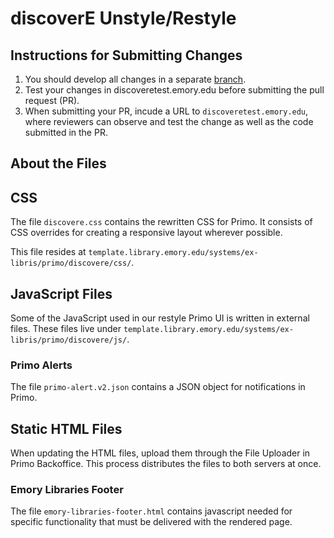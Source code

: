 # discoverE Unstyle/Restyle

## Instructions for Submitting Changes

1.  You should develop all changes in a separate [branch](http://lmgtfy.com/?q=git+branch "Let me Google that for you").
2.  Test your changes in discoveretest.emory.edu before submitting the pull request (PR).
3.  When submitting your PR, incude a URL to `discoveretest.emory.edu`, where reviewers can observe and test the change as well as the code submitted in the PR.

## About the Files

## CSS

The file `discovere.css` contains the rewritten CSS for Primo. It consists of CSS overrides for creating a responsive layout wherever possible.

This file resides at `template.library.emory.edu/systems/ex-libris/primo/discovere/css/`.

## JavaScript Files

Some of the JavaScript used in our restyle Primo UI is written in external files. These files live under `template.library.emory.edu/systems/ex-libris/primo/discovere/js/`.

### Primo Alerts

The file `primo-alert.v2.json` contains a JSON object for notifications in Primo.

## Static HTML Files

When updating the HTML files, upload them through the File Uploader in Primo Backoffice. This process distributes the files to both servers at once.

### Emory Libraries Footer

The file `emory-libraries-footer.html` contains javascript needed for specific functionality that must be delivered with the rendered page.

